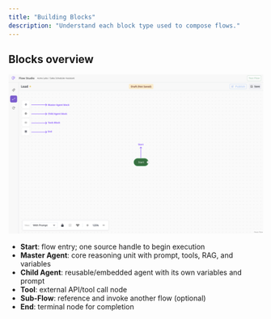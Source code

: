 ```yaml
---
title: "Building Blocks"
description: "Understand each block type used to compose flows."
---
```


## Blocks overview

<Frame>
  <img src="/images/blocks.png" alt="Descriptive alt text" />
</Frame>

- **Start**: flow entry; one source handle to begin execution
- **Master Agent**: core reasoning unit with prompt, tools, RAG, and variables
- **Child Agent**: reusable/embedded agent with its own variables and prompt
- **Tool**: external API/tool call node
- **Sub-Flow**: reference and invoke another flow (optional)
- **End**: terminal node for completion